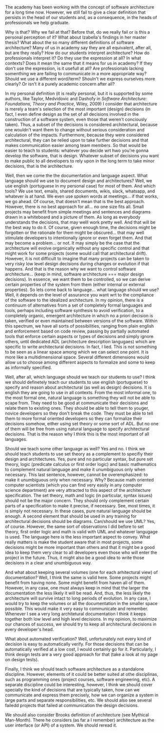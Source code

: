 The academy has been working with the concept of software
architecture for a long time now. However, we still fail to give
a clear definition that persists in the head of our students and,
as a consequence, in the heads of professionals we help graduate.

Why is that? Why we fail at that? Before that, do we really fail
or is this a personal perception of it? What about Izabella's
findings in her master thesis? What about the so many different
definitions of software architecture? Many of us in academy say
they are all equivalent, after all, but are they really? How do
our students interpret architecture? How do professionals
interpret it? Do they use the expression at all? In what
contexts? Does it mean the same that it means for us in academy?
If they don't use the expression, is it usefull at all? Are
professionals lacking somenthing we are failing to communicate
in a more appropriate way? Should we use a different word/term?
Shouln't we express ourselves more clearly? Or isn't it a purely
academic concern after all?

In my personal definition (it is really personal, but it is
supported by some authors, like Taylor, Medvidovic and Dashofy in
_Software Architecture: Foundations, Theory and Practice_, Wiley,
2009) I consider that architecture is merely a team's selection
of the most important (design) decisions (in fact, I even define
design as the set of all decisions involved in the construction
of a software system, even those that weren't conciously taken).
Thus, a subset of the decisions is considered architectural,
because one wouldn't want them to change without serious
consideration and calculation of the impacts. Furthermore,
because they were considered architectural, they can be relied
upon to take further decisions and that makes communication
easier among team members. So that would be easier to teach to
students: whatever you decide wrt hwo you're gonna develop the
software, that is design. Whatever subset of decisions you want
to make public to all developers to rely upon in the long term to
take minor decisions, that is the architecture.

Well, then we come the the documentation and language aspect.
What language should we use to document design and architectures?
Well, we use english (portuguese in my personal case) for most of
them. And which tools? We use text, emails, shared documents,
wikis, slack, whatsapp, and whatever is at hand. We even use
spoken words at meetings... if that works, we go ahead. Of
course, that doesn't mean that is the best approach. However,
there is no best approach for all... no one size fits all. Small
projects may benefit from simple meetings and sentences and
diagrams drawn in a whiteboard and a picture of them. As long as
everybody understands the decisions, that may welll work pretty
well. And that will be the best way to do it. Of course, given
enough time, the decisions might be forgotten or the rationale
for them might be obscured... that may well stimulate developers
to intentionally ignore or even forget them. And that may become
a problem... or not. It may simply be the case that the
architecture will evolve organically without any specific control
and that might work for some projects (some would call that
architectural drift). However, it is not difficult to imagine
that many projects can be taken to very risky low level design
decisions during changes or evolution if that happens. And that
is the reason why we want to control software architecture...
(keep in mind, software architecture === major design decisions).
In essence, we want them to be controlled, so we can derive
certain properties of the system from them (either internal or
external properties). So lets come back to language... what
language should we use? Well, it depends on the level of
assurance you want wrt to the compliance of the software to the
idealized architecture. In my opinion, there is a continuum of
alternatives from a set of completely formal languages and tools,
perhaps including software synthesis to avoid verification, to a
completely organic, emergent architecture in which no a priori
decision is taken, verified or even maintained between versions
of the software. Within this spectrum, we have all sorts of
possibilities, ranging from plain english and enforcement based
on code review, passing by partially automated tools that enforce
certain aspects or types of decisions and simply ignore others,
until dedicated ADL (architecture description langugaes) which
are specific to write architectural decisions. In fact, I lied.
This is not something to be seen as a linear space among which we
can select one point. It is more like a multidimensional space.
Several different dimensions would allow us to choose among
different aspects to formalize and some to keep as informally
specified. 

Well, after all, which language should we teach our students to
use? I think we should definetely teach our students to use
english (portuguese) to specify and reason about architectural
(as well as design) decisions. It is english they are going to
use in all contexts. From the most informal one, to the most
formal one, natural language is something they will not be able
to scape from. They need to be good at communicate their
decisions and relate them to existing ones. They should be able
to tell them to youger, novice developers so they don't break the
code. They must be able to tell them to more formal oriented
developers so they can formalize their decisions somehow, either
using set theory or some sort of ADL. But no one of them will be
free from using natural language to specify architectural
decisions. That is the reason why I think this is the most
important of all languages.

Should we teach some other language as well? Yes and no. I think
we should teach students to use set theory as a complement to
specifiy their design and architectures. Yes, pure and no
particular syntax, but pure set theory, logic (predicate calculus
or first order logic) and basic mathematics to complement natural
language and make it unumbiguous only when necessary. This last
sentence, however, cannot be overemphasized: to make it
unumbiguous only when necessary. Why? Because math oriented
computer scientists (which you can find very easily in any
computer science department) are very attracted to this aspect of
the architecture specification. The set theory, math and logic
(in particular, syntax issues) should not be the major concern.
They should only complement certain parts of a specification to
make it precise, if necessary. See, most times, it is simply not
necessary. In these cases, pure natural language should be
enough. A second element that should be used in any training for
architectural decisions should be diagrams. Can/should we use
UML? Yes, of course. However, the same sort of observations I did
before to set theory, first order logic and math is valid with
UML and whatever langugage is used. The language here is the less
important aspect to convey. What really matters is make the
student aware that in most projects, some decisions might be more
important than others and that it might be a good idea to keep
them very clear to all developers even those who will enter the
project in the future. Thus, it might also be a good idea to
write those decisions in a clear and unumbiguous way.

And what about keeping several volumes (one for each arhitectural
view) of documentation? Well, I think the same is valid here.
Some projects might benefit from having none. Some might benefit
from haven all of them. However, in any case, one must always
keep in mind that the larger the documentation the less likely it
will be read. And, thus, the less likely the architecture will
survive intact to long periods of evolution. In any case, I would
try to keep the volumes or all the documentation in the smaller
space possible. This would make it very easy to communicate and
remember. Whenever I see a very long architetural documentation I
think it keeps together both low level and high level decisions.
In my opinion, to maximize our chances of success, we should try
to keep all architectural decisions in every developer's head.

What about automated verification? Well, unfortunately not every
kind of decision is easy to automatically verify. For those
decisions that can be automatically verified at a low cost, I
would certainly go for it. Particularly, I think design tests are
a very good approach for that (take a look at my page on design
tests).

Finally, I think we should teach software architecture as
a standalone discipline. However, elements of it could be better
suited at othe disciplinas, such as programming ones (project
courses, software engineering, etc). A separate discipline could
be interesting, however, I think we should cover specially the
kind of decisions that are typically taken, how can we
communicate and express them precisely, how we can organize a
system in large parts and separate responsibilities, etc. We
should also see several failedd projects that failed at
communication the design decisions.

We should also consider Brooks definition of architecture (see
Mythical Man-Month). There he considers (as far a I remember)
architecture as the user interface (or API) of a system. We
should reread it.
